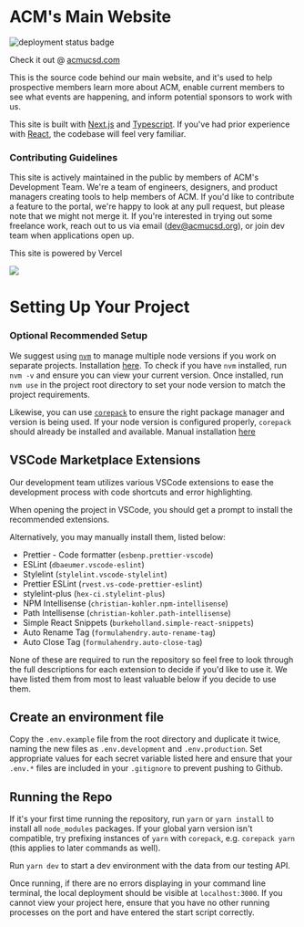 # ACM's Main Website
![deployment status badge](https://img.shields.io/github/deployments/acmucsd/main-website/Production?label=deployment&style=for-the-badge)

Check it out @ [acmucsd.com](https://acmucsd.com/)

This is the source code behind our main website, and it's used to help prospective members learn more about ACM, enable current members to see what events are happening, and inform potential sponsors to work with us.

This site is built with [Next.js](https://nextjs.org/) and [Typescript](https://www.typescriptlang.org/). If you've had prior experience with [React](http://reactjs.org/), the codebase will feel very familiar.

### Contributing Guidelines
This site is actively maintained in the public by members of ACM's Development Team. We're a team of engineers, designers, and product managers creating tools to help members of ACM. If you'd like to contribute a feature to the portal, we're happy to look at any pull request, but please note that we might not merge it. If you're interested in trying out some freelance work, reach out to us via email ([dev@acmucsd.org](mailto:dev@acmucsd.org)), or join dev team when applications open up.

This site is powered by Vercel

[<img src="./public/assets/vercel.svg">](https://vercel.com/?utm_source=acmucsd&utm_campaign=oss)


# Setting Up Your Project

### Optional Recommended Setup

We suggest using [`nvm`](https://github.com/nvm-sh/nvm) to manage multiple node versions if you work
on separate projects. Installation [here](https://github.com/nvm-sh/nvm#installing-and-updating). To
check if you have `nvm` installed, run `nvm -v` and ensure you can view your current version. Once
installed, run `nvm use` in the project root directory to set your node version to match the project
requirements.

Likewise, you can use [`corepack`](https://github.com/nodejs/corepack) to ensure the right package
manager and version is being used. If your node version is configured properly, `corepack` should
already be installed and available. Manual installation [here](https://nodejs.org/en/download/)

<!-- USING COREPACK IN CI:
run `corepack prepare -o` whenever changing the package manager version to update `.corepack.tgz`.
then, in CI, we can run `corepack hydrate .corepack.tgz` to load the appropriate package manager version.
-->

## VSCode Marketplace Extensions

Our development team utilizes various VSCode extensions to ease the development process with code
shortcuts and error highlighting.

When opening the project in VSCode, you should get a prompt to install the recommended extensions.

Alternatively, you may manually install them, listed below:

- Prettier - Code formatter (`esbenp.prettier-vscode`)
- ESLint (`dbaeumer.vscode-eslint`)
- Stylelint (`stylelint.vscode-stylelint`)
- Prettier ESLint (`rvest.vs-code-prettier-eslint`)
- stylelint-plus (`hex-ci.stylelint-plus`)
- NPM Intellisense (`christian-kohler.npm-intellisense`)
- Path Intellisense (`christian-kohler.path-intellisense`)
- Simple React Snippets (`burkeholland.simple-react-snippets`)
- Auto Rename Tag (`formulahendry.auto-rename-tag`)
- Auto Close Tag (`formulahendry.auto-close-tag`)

None of these are required to run the repository so feel free to look through the full descriptions
for each extension to decide if you'd like to use it. We have listed them from most to least
valuable below if you decide to use them.

## Create an environment file

Copy the `.env.example` file from the root directory and duplicate it twice, naming the new files as
`.env.development` and `.env.production`. Set appropriate values for each secret variable listed
here and ensure that your `.env.*` files are included in your `.gitignore` to prevent pushing to
Github.

## Running the Repo

If it's your first time running the repository, run `yarn` or `yarn install` to install all
`node_modules` packages. If your global yarn version isn't compatible, try prefixing instances of
`yarn` with `corepack`, e.g. `corepack yarn` (this applies to later commands as well).

Run `yarn dev` to start a dev environment with the data from our testing API.

Once running, if there are no errors displaying in your command line terminal, the local deployment
should be visible at `localhost:3000`. If you cannot view your project here, ensure that you have no
other running processes on the port and have entered the start script correctly.